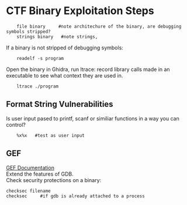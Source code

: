 # CTF Binary Exploitation Steps    

        file binary     #note architechure of the binary, are debugging symbols stripped?     
        strings binary   #note strings, 
If a binary is not stripped of debugging symbols:    

        readelf -s program     
Open the binary in Ghidra, run 
ltrace: record library calls made in an executable to see what context they are used in.      

        ltrace ./program      

## Format String Vulnerabilities     
Is user input pased to printf, scanf or similiar functions in a way you can control?    

        %x%x   #test as user input   

        
## GEF    
[GEF Documentation](https://hugsy.github.io/gef/)    
Extend the features of GDB.    
Check security protections on a binary:     

    checksec filename  
    checksec     #if gdb is already attached to a process    
